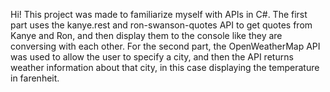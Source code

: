 Hi! This project was made to familiarize myself with APIs in C#. The first part uses the kanye.rest and ron-swanson-quotes API to get quotes from Kanye and Ron, and then display them to the console like they are conversing with each other. For the second part, the OpenWeatherMap API was used to allow the user to specify a city, and then the API returns weather information about that city, in this case displaying the temperature in farenheit.
